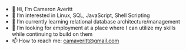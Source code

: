 - 👋 Hi, I’m Cameron Averitt
- 👀 I’m interested in Linux, SQL, JavaScript, Shell Scripting
- 🌱 I’m currently learning relational database architecture/management
- 💞️ I’m looking for employment at a place where I can utilize my skills while continuing to build on them
- 📫 How to reach me: camaveritt@gmail.com

<!---
camaveritt/camaveritt is a ✨ special ✨ repository because its `README.md` (this file) appears on your GitHub profile.
You can click the Preview link to take a look at your changes.
--->
